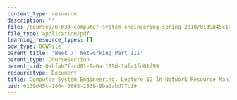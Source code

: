 ```yaml
---
content_type: resource
description: ''
file: /courses/6-033-computer-system-engineering-spring-2018/0139d45c186408d828399ba2abd77c19_MIT6_033S18lec12.pdf
file_type: application/pdf
learning_resource_types: []
ocw_type: OCWFile
parent_title: 'Week 7: Networking Part III'
parent_type: CourseSection
parent_uid: 0abfab7f-cd01-9a6a-159d-1afa3fd61f99
resourcetype: Document
title: Computer System Engineering, Lecture 12 In-Network Resource Management
uid: 0139d45c-1864-08d8-2839-9ba2abd77c19
---
```

